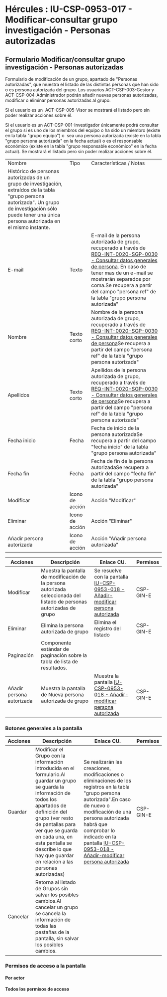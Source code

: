 # Hércules : IU\-CSP\-0953\-017 \- Modificar\-consultar grupo investigación \- Personas autorizadas



## Formulario Modificar/consultar grupo investigación \- Personas autorizadas

Formulario de modificación de un grupo, apartado de "Personas autorizadas", que muestra el listado de las distintas personas que han sido o es persona autorizada del grupo. Los usuarios ACT\-CSP\-003\-Gestor y ACT\-CSP\-004\-Administrador podrán añadir nuevas personas autorizadas, modificar o eliminar personas autorizadas al grupo.

Si el usuario es un  ACT\-CSP\-005\-Visor se mostrará el listado pero sin poder realizar acciones sobre él.

Si el usuario es un ACT\-CSP\-001\-Investigador únicamente podrá consultar el grupo si es uno de los miembros del equipo o ha sido un miembro (existe en la tabla "grupo equipo") o  sea una persona autorizada (existe en la tabla "grupo persona autorizada" en la fecha actual) o es el responsable económico (existe en la tabla "grupo responsable económico" en la fecha actual). Se mostrará el listado pero sin poder realizar acciones sobre él.



|  | | |
| --- | --- | --- |
| Nombre | Tipo | Características / Notas |
| Histórico de personas autorizadas de un grupo de investigación,  extraídos de la tabla "grupo persona autorizada". Un grupo de investigación sólo puede tener una única persona autorizada en el mismo instante. | | |
| E\-mail | Texto | E\-mail de la persona autorizada de grupo, recuperado a través de [REQ\-INT\-0020\-SGP\-0030 \- Consultar datos generales de persona](https://confluence.um.es/confluence/display/HERCULES/REQ-INT-0020-SGP-0030+-+Consultar+datos+generales+de+persona "https://confluence.um.es/confluence/display/HERCULES/REQ-INT-0020-SGP-0030+-+Consultar+datos+generales+de+persona"). En caso de tener mas de un e\-mail se mostrarán separados por coma.Se recupera a partir del campo "persona ref" de la tabla "grupo persona autorizada" |
| Nombre | Texto corto | Nombre de la persona autorizada de grupo, recuperado a través de [REQ\-INT\-0020\-SGP\-0030 \- Consultar datos generales de persona](https://confluence.um.es/confluence/display/HERCULES/REQ-INT-0020-SGP-0030+-+Consultar+datos+generales+de+persona "https://confluence.um.es/confluence/display/HERCULES/REQ-INT-0020-SGP-0030+-+Consultar+datos+generales+de+persona")Se recupera a partir del campo "persona ref" de la tabla "grupo persona autorizada" |
| Apellidos | Texto corto | Apellidos de la persona autorizada de grupo, recuperado a través de [REQ\-INT\-0020\-SGP\-0030 \- Consultar datos generales de persona](https://confluence.um.es/confluence/display/HERCULES/REQ-INT-0020-SGP-0030+-+Consultar+datos+generales+de+persona "https://confluence.um.es/confluence/display/HERCULES/REQ-INT-0020-SGP-0030+-+Consultar+datos+generales+de+persona")Se recupera a partir del campo "persona ref" de la tabla "grupo persona autorizada" |
| Fecha inicio | Fecha | Fecha de inicio de la persona autorizadaSe recupera a partir del campo "fecha inicio" de la tabla "grupo persona autorizada" |
| Fecha fin | Fecha | Fecha de fin de la persona autorizadaSe recupera a partir del campo "fecha fin" de la tabla "grupo persona autorizada" |
| Modificar | Icono de acción | Acción "Modificar" |
| Eliminar | Icono de acción | Acción "Eliminar" |
| Añadir persona autorizada | Icono de acción | Acción "Añadir persona autorizada" |



| Acciones | Descripción | Enlace CU. | Permisos |
| --- | --- | --- | --- |
| Modificar | Muestra la pantalla de modificación de la persona autorizada seleccionada del listado de personas autorizadas de grupo | Se resuelve con la pantalla [IU\-CSP\-0953\-018 \- Añadir\-modificar persona autorizada](/hercules/sgi-sistema-de-gestion-de-investigacion/requisitos-y-analisis-funcional/analisis-funcional-sgi-hercules/csp-modulo-de-convocatorias-ayudas-solicitudes-proyectos-y-contratos-y-grupos-de-investigacion/csp-interfaz-de-usuario/iu-csp-0950-grupos-de-investigacion/iu-csp-0953-modificar-consultar-grupo-de-investigacion/iu-csp-0953-017-modificar-consultar-grupo-investigacion-personas-autorizadas/iu-csp-0953-018-anadir-modificar-persona-autorizada.md "/hercules/sgi-sistema-de-gestion-de-investigacion/requisitos-y-analisis-funcional/analisis-funcional-sgi-hercules/csp-modulo-de-convocatorias-ayudas-solicitudes-proyectos-y-contratos-y-grupos-de-investigacion/csp-interfaz-de-usuario/iu-csp-0950-grupos-de-investigacion/iu-csp-0953-modificar-consultar-grupo-de-investigacion/iu-csp-0953-017-modificar-consultar-grupo-investigacion-personas-autorizadas/iu-csp-0953-018-anadir-modificar-persona-autorizada.md") | CSP\-GIN\-E |
| Eliminar | Elimina la persona autorizada de grupo | Elimina el registro del listado | CSP\-GIN\-E |
| Paginación | Componente estándar de paginación sobre la tabla de lista de resultados. |  |  |
| Añadir persona autorizada | Muestra la pantalla de Nueva persona autorizada de grupo | Muestra la pantalla [IU\-CSP\-0953\-018 \- Añadir\-modificar persona autorizada](/hercules/sgi-sistema-de-gestion-de-investigacion/requisitos-y-analisis-funcional/analisis-funcional-sgi-hercules/csp-modulo-de-convocatorias-ayudas-solicitudes-proyectos-y-contratos-y-grupos-de-investigacion/csp-interfaz-de-usuario/iu-csp-0950-grupos-de-investigacion/iu-csp-0953-modificar-consultar-grupo-de-investigacion/iu-csp-0953-017-modificar-consultar-grupo-investigacion-personas-autorizadas/iu-csp-0953-018-anadir-modificar-persona-autorizada.md "/hercules/sgi-sistema-de-gestion-de-investigacion/requisitos-y-analisis-funcional/analisis-funcional-sgi-hercules/csp-modulo-de-convocatorias-ayudas-solicitudes-proyectos-y-contratos-y-grupos-de-investigacion/csp-interfaz-de-usuario/iu-csp-0950-grupos-de-investigacion/iu-csp-0953-modificar-consultar-grupo-de-investigacion/iu-csp-0953-017-modificar-consultar-grupo-investigacion-personas-autorizadas/iu-csp-0953-018-anadir-modificar-persona-autorizada.md") | CSP\-GIN\-E |

### Botones generales a la pantalla



| Acciones | Descripción | Enlace CU. | Permisos |
| --- | --- | --- | --- |
| Guardar | Modificar el Grupo con la información introducida en el formulario.Al guardar un grupo se guarda la información de todos los apartados de definición del grupo (ver resto de pantallas para ver que se guarda en cada una, en esta pantalla se describe lo que hay que guardar en relación a las personas autorizadas) | Se realizarán las creaciones, modificaciones o eliminaciones de los registros en la tabla "grupo persona autorizada".En caso de nuevo o modificación de una persona autorizada habrá que comprobar lo indicado en la pantalla [IU\-CSP\-0953\-018 \- Añadir\-modificar persona autorizada](/hercules/sgi-sistema-de-gestion-de-investigacion/requisitos-y-analisis-funcional/analisis-funcional-sgi-hercules/csp-modulo-de-convocatorias-ayudas-solicitudes-proyectos-y-contratos-y-grupos-de-investigacion/csp-interfaz-de-usuario/iu-csp-0950-grupos-de-investigacion/iu-csp-0953-modificar-consultar-grupo-de-investigacion/iu-csp-0953-017-modificar-consultar-grupo-investigacion-personas-autorizadas/iu-csp-0953-018-anadir-modificar-persona-autorizada.md "/hercules/sgi-sistema-de-gestion-de-investigacion/requisitos-y-analisis-funcional/analisis-funcional-sgi-hercules/csp-modulo-de-convocatorias-ayudas-solicitudes-proyectos-y-contratos-y-grupos-de-investigacion/csp-interfaz-de-usuario/iu-csp-0950-grupos-de-investigacion/iu-csp-0953-modificar-consultar-grupo-de-investigacion/iu-csp-0953-017-modificar-consultar-grupo-investigacion-personas-autorizadas/iu-csp-0953-018-anadir-modificar-persona-autorizada.md") | CSP\-GIN\-E |
| Cancelar | Retorna al listado de Grupos sin salvar los posibles cambios.Al cancelar un grupo se cancela la información de todas las pestañas de la pantalla, sin salvar los posibles cambios. |  |  |

### Permisos de acceso a la pantalla

#### Por actor

#### Todos los permisos de acceso




